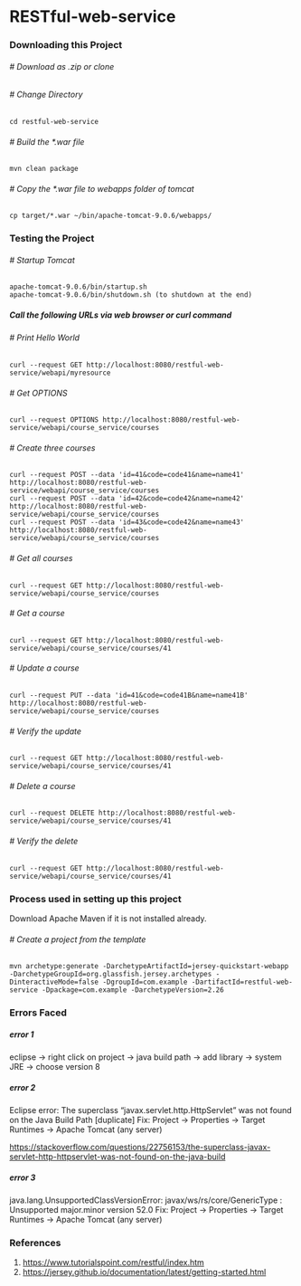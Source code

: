 # RESTful-web-service

### Downloading this Project

###### # Download as .zip or clone

###### # Change Directory
    cd restful-web-service

###### # Build the *.war file
    mvn clean package

###### # Copy the *.war file to webapps folder of tomcat
    cp target/*.war ~/bin/apache-tomcat-9.0.6/webapps/

### Testing the Project

###### # Startup Tomcat
    apache-tomcat-9.0.6/bin/startup.sh
    apache-tomcat-9.0.6/bin/shutdown.sh (to shutdown at the end)

##### Call the following URLs via web browser or curl command
###### # Print Hello World
    curl --request GET http://localhost:8080/restful-web-service/webapi/myresource

###### # Get OPTIONS
    curl --request OPTIONS http://localhost:8080/restful-web-service/webapi/course_service/courses  

###### # Create three courses
    curl --request POST --data 'id=41&code=code41&name=name41' http://localhost:8080/restful-web-service/webapi/course_service/courses
    curl --request POST --data 'id=42&code=code42&name=name42' http://localhost:8080/restful-web-service/webapi/course_service/courses
    curl --request POST --data 'id=43&code=code42&name=name43' http://localhost:8080/restful-web-service/webapi/course_service/courses

###### # Get all courses
    curl --request GET http://localhost:8080/restful-web-service/webapi/course_service/courses  

###### # Get a course
    curl --request GET http://localhost:8080/restful-web-service/webapi/course_service/courses/41

###### # Update a course
    curl --request PUT --data 'id=41&code=code41B&name=name41B' http://localhost:8080/restful-web-service/webapi/course_service/courses

###### # Verify the update
    curl --request GET http://localhost:8080/restful-web-service/webapi/course_service/courses/41

###### # Delete a course
    curl --request DELETE http://localhost:8080/restful-web-service/webapi/course_service/courses/41

###### # Verify the delete
    curl --request GET http://localhost:8080/restful-web-service/webapi/course_service/courses/41

### Process used in setting up this project
Download Apache Maven if it is not installed already. 

###### # Create a project from the template
    mvn archetype:generate -DarchetypeArtifactId=jersey-quickstart-webapp -DarchetypeGroupId=org.glassfish.jersey.archetypes -DinteractiveMode=false -DgroupId=com.example -DartifactId=restful-web-service -Dpackage=com.example -DarchetypeVersion=2.26

### Errors Faced
##### error 1
eclipse -> right click on project -> java build path -> add library -> system JRE -> choose version 8 

##### error 2
Eclipse error: The superclass “javax.servlet.http.HttpServlet” was not found on the Java Build Path [duplicate]
  Fix: Project → Properties → Target Runtimes → Apache Tomcat (any server)
  
  https://stackoverflow.com/questions/22756153/the-superclass-javax-servlet-http-httpservlet-was-not-found-on-the-java-build
  
##### error 3
java.lang.UnsupportedClassVersionError: javax/ws/rs/core/GenericType : Unsupported major.minor version 52.0
  Fix: Project → Properties → Target Runtimes → Apache Tomcat (any server)

### References
1. https://www.tutorialspoint.com/restful/index.htm
2. https://jersey.github.io/documentation/latest/getting-started.html


